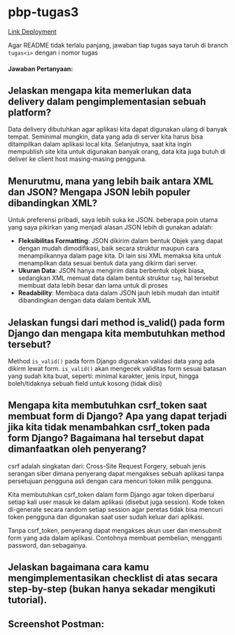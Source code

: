 # pbp-tugas3

[Link Deployment](http://muhammad-azzam31-tugas2.pbp.cs.ui.ac.id)

 Agar README tidak terlalu panjang, jawaban tiap tugas saya taruh di branch `tugas<i>` dengan i nomor tugas

#### Jawaban Pertanyaan:


## Jelaskan mengapa kita memerlukan data delivery dalam pengimplementasian sebuah platform?

Data delivery dibutuhkan agar aplikasi kita dapat digunakan ulang di banyak tempat. Seminimal mungkin, data yang ada di server kita harus bisa ditampilkan dalam aplikasi local kita. Selanjutnya, saat kita ingin mempublish site kita untuk digunakan banyak orang, data kita juga butuh di deliver ke client host masing-masing pengguna.


## Menurutmu, mana yang lebih baik antara XML dan JSON? Mengapa JSON lebih populer dibandingkan XML?

Untuk preferensi pribadi, saya lebih suka ke JSON. beberapa poin utama yang saya pikirkan yang menjadi alasan JSON lebih di gunakan adalah:
- **Fleksibilitas Formatting**: JSON dikirim dalam bentuk Objek yang dapat dengan mudah dimodifikasi, baik secara struktur maupun cara menampilkannya dalam page kita. Di lain sisi XML memaksa kita untuk menampilkan data sesuai bentuk data yang dikirm dari server.
- **Ukuran Data**: JSON hanya mengirim data berbentuk objek biasa, sedangkan XML memuat data dalam bentuk struktur `tag`, hal tersebut membuat data lebih besar dan lama untuk di proses
- **Readability**: Membaca data dalam JSON jauh lebih mudah dan intuitif dibandingkan dengan data dalam bentuk XML


## Jelaskan fungsi dari method is_valid() pada form Django dan mengapa kita membutuhkan method tersebut?

Method `is_valid()` pada form Django digunakan validasi data yang ada dikirm lewat form. `is_valid()` akan mengecek validitas form sesuai batasan yang sudah kita buat, seperti: minimal karakter, jenis input, hingga boleh/tidaknya sebuah field untuk kosong (tidak diisi)


## Mengapa kita membutuhkan csrf_token saat membuat form di Django? Apa yang dapat terjadi jika kita tidak menambahkan csrf_token pada form Django? Bagaimana hal tersebut dapat dimanfaatkan oleh penyerang?

csrf adalah singkatan dari: Cross-Site Request Forgery, sebuah jenis serangan siber dimana penyerang dapat mengakses sebuah aplikasi tanpa persetujuan pengguna asli dengan cara mencuri token milik pengguna. 

Kita membutuhkan csrf_token dalam form Django agar token diperbarui setiap kali user masuk ke dalam aplikasi (disebut juga session). Kode token di-generate secara random setiap session agar peretas tidak bisa mencuri token pengguna dan digunakan saat user sudah keluar dari aplikasi.

Tanpa csrf_token, penyerang dapat mengakses akun user dan mensubmit form yang ada dalam aplikasi. Contohnya membuat pembelian, mengganti password, dan sebagainya.


## Jelaskan bagaimana cara kamu mengimplementasikan checklist di atas secara step-by-step (bukan hanya sekadar mengikuti tutorial).



## Screenshot Postman:



